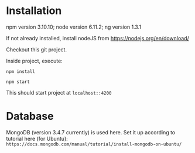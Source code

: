 # Installation

npm version 3.10.10; node version 6.11.2; ng version 1.3.1

If not already installed, install nodeJS from https://nodejs.org/en/download/

Checkout this git project.

Inside project, execute:

`npm install`

`npm start`

This should start project at `localhost::4200`

# Database

MongoDB (version 3.4.7 currently) is used here. Set it up according to tutorial here (for Ubuntu): `https://docs.mongodb.com/manual/tutorial/install-mongodb-on-ubuntu/`
